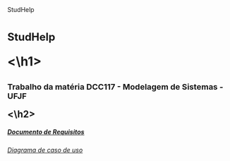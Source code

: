 <!DOCTYPE html>
<html>
  StudHelp
 <body>
    <h1>
      <p style="font-size: 24px;">StudHelp</p>
    <\h1>
    <h2>
     <p style="font-size: 18px;">Trabalho da matéria DCC117 - Modelagem de Sistemas - UFJF</p>
    <\h2>
    <h5>
      <a href="https://docs.google.com/document/d/1RxyWyKjqwz9kEvx3caPUfI-cxhhJ60OmMy1iSTVg0FQ/edit?usp=sharing" target="_blank">Documento de Requisitos</a>
    </h5>
   <h6>
      <a href="https://drive.google.com/file/d/1BTX8_ynneNfLRRlMnj2I7GLwbHxR1Ws1/view?usp=sharing" target="_blank">Diagrama de caso de uso</a>
    </h6>
  </body>
</html> 
